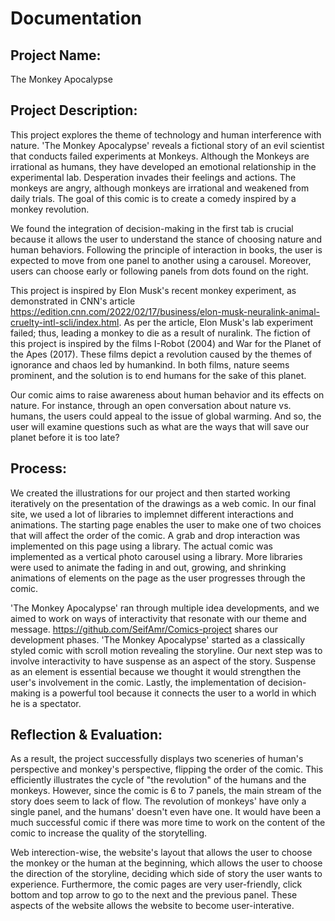 # Documentation

## Project Name:
The Monkey Apocalypse 

## Project Description:
   This project explores the theme of technology and human interference with nature. 'The Monkey Apocalypse' reveals a fictional story of an evil scientist that conducts failed experiments at Monkeys. Although the Monkeys are irrational as humans, they have developed an emotional relationship in the experimental lab. Desperation invades their feelings and actions. The monkeys are angry, although monkeys are irrational and weakened from daily trials. The goal of this comic is to create a comedy inspired by a monkey revolution.

We found the integration of decision-making in the first tab is crucial because it allows the user to understand the stance of choosing nature and human behaviors. Following the principle of interaction in books, the user is expected to move from one panel to another using a carousel. Moreover, users can choose early or following panels from dots found on the right.

   This project is inspired by Elon Musk's recent monkey experiment, as demonstrated in CNN's article https://edition.cnn.com/2022/02/17/business/elon-musk-neuralink-animal-cruelty-intl-scli/index.html. As per the article, Elon Musk's lab experiment failed; thus, leading a monkey to die as a result of nuralink. The fiction of this project is inspired by the films I-Robot (2004) and War for the Planet of the Apes (2017). These films depict a revolution caused by the themes of ignorance and chaos led by humankind. In both films, nature seems prominent, and the solution is to end humans for the sake of this planet.
    
   Our comic aims to raise awareness about human behavior and its effects on nature. For instance, through an open conversation about nature vs. humans, the users could appeal to the issue of global warming. And so, the user will examine questions such as what are the ways that will save our planet before it is too late?

## Process:
   We created the illustrations for our project and then started working iteratively on the presentation of the drawings as a web comic. In our final site, we used a lot of libraries to implemnet different interactions and animations. The starting page enables the user to make one of two choices that will affect the order of the comic. A grab and drop interaction was implemented on this page using a library. The actual comic was implemented as a vertical photo carousel using a library. More libraries were used to animate the fading in and out, growing, and shrinking animations of elements on the page as the user progresses through the comic.
   
   'The Monkey Apocalypse' ran through multiple idea developments, and we aimed to work on ways of interactivity that resonate with our theme and message. https://github.com/SeifAmr/Comics-project shares our development phases. 'The Monkey Apocalypse' started as a classically styled comic with scroll motion revealing the storyline. Our next step was to involve interactivity to have suspense as an aspect of the story. Suspense as an element is essential because we thought it would strengthen the user's involvement in the comic. Lastly, the implementation of decision-making is a powerful tool because it connects the user to a world in which he is a spectator.

## Reflection & Evaluation:
   As a result, the project successfully displays two sceneries of human's perspective and monkey's perspective, flipping the order of the comic. This efficiently illustrates the cycle of "the revolution" of the humans and the monkeys. However, since the comic is 6 to 7 panels, the main stream of the story does seem to lack of flow. The revolution of monkeys' have only a single panel, and the humans' doesn't even have one. It would have been a much successful comic if there was more time to work on the content of the comic to increase the quality of the storytelling.
   
   Web interection-wise, the website's layout that allows the user to choose the monkey or the human at the beginning, which allows the user to choose the direction of the storyline, deciding which side of story the user wants to experience. Furthermore, the comic pages are very user-friendly, click bottom and top arrow to go to the next and the previous panel. These aspects of the website allows the website to become user-interative.
